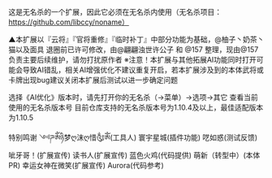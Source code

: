 这是无名杀的一个扩展，因此它必须在无名杀内使用（无名杀项目：https://github.com/libccy/noname）

▲本扩展以『云将』『官将重修』『临时补丁』中部分功能为基础，@柚子丶奶茶丶猫以及面具 退圈前已许可修改，由@翩翩浊世许公子 和 @157 整理，现由@157负责主要后续维护，请勿打扰原作者
※注意！本扩展与其他拓展AI功能同时打开可能会导致AI错乱，相关AI增强优化不建议重复开启，若本扩展涉及到的本体武将或卡牌出现bug建议关闭本扩展后测试以进一步确定问题

选择《AI优化》版本时，请先打开你的无名杀（→菜单）→选项→其它 查看当前使用的无名杀版本号
目前仓库支持的无名杀版本号为1.10.4及以上，最佳适配版本为1.10.5

特别鸣谢
༺ཌༀཉི梦ღ沫ღ惜༃ༀ(工具人)
寰宇星城(插件功能)
呓如惑(测试反馈)
呲牙哥！(扩展宣传)
读书人(扩展宣传)
蓝色火鸡(代码提供)
萌新（转型中）(本体PR)
幸运女神在微笑(扩展宣传)
Aurora(代码参考)
